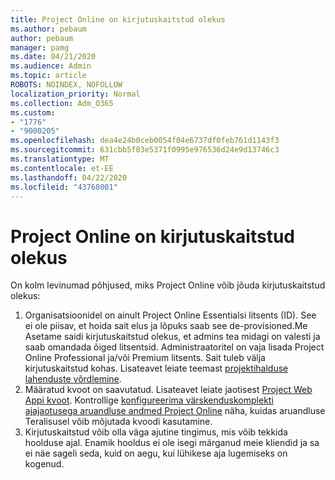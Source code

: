 ```yaml
---
title: Project Online on kirjutuskaitstud olekus
ms.author: pebaum
author: pebaum
manager: pamg
ms.date: 04/21/2020
ms.audience: Admin
ms.topic: article
ROBOTS: NOINDEX, NOFOLLOW
localization_priority: Normal
ms.collection: Adm_O365
ms.custom:
- "1776"
- "9000205"
ms.openlocfilehash: dea4e24b0ceb0054f04e6737df0feb761d1143f3
ms.sourcegitcommit: 631cbb5f03e5371f0995e976536d24e9d13746c3
ms.translationtype: MT
ms.contentlocale: et-EE
ms.lasthandoff: 04/22/2020
ms.locfileid: "43768001"
---
```

# <a name="project-online-is-in-a-read-only-state"></a>Project Online on kirjutuskaitstud olekus

On kolm levinumad põhjused, miks Project Online võib jõuda kirjutuskaitstud olekus:

1. Organisatsioonidel on ainult Project Online Essentialsi litsents (ID). See ei ole piisav, et hoida sait elus ja lõpuks saab see de-provisioned.Me Asetame saidi kirjutuskaitstud olekus, et admins tea midagi on valesti ja saab omandada õiged litsentsid. Administraatoritel on vaja lisada Project Online Professional ja/või Premium litsents. Sait tuleb välja kirjutuskaitstud kohas. Lisateavet leiate teemast [projektihalduse lahenduste võrdlemine](https://products.office.com/project/compare-microsoft-project-management-software?tab=1).
2. Määratud kvoot on saavutatud. Lisateavet leiate jaotisest [Project Web Appi kvoot](https://docs.microsoft.com/projectonline/tune-project-online-performance#project-web-app-quota). Kontrollige [konfigureerima värskenduskomplekti ajajaotusega aruandluse andmed Project Online](https://docs.microsoft.com/ProjectOnline/configure-rollup-of-timephased-reporting-data-in-project-online) näha, kuidas aruandluse Teralisusel võib mõjutada kvoodi kasutamine.
3. Kirjutuskaitstud võib olla väga ajutine tingimus, mis võib tekkida hoolduse ajal. Enamik hooldus ei ole isegi märganud meie kliendid ja sa ei näe sageli seda, kuid on aegu, kui lühikese aja lugemiseks on kogenud.
